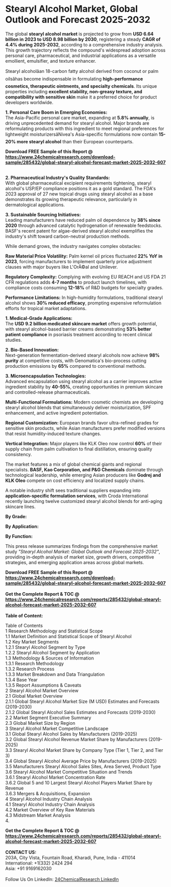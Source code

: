 <h1>Stearyl Alcohol Market, Global Outlook and Forecast 2025-2032</h1><p>The global <strong>stearyl alcohol market</strong> is projected to grow from <strong>USD 6.64 billion in 2023 to USD 8.98 billion by 2030</strong>, registering a steady <strong>CAGR of 4.4% during 2025-2032</strong>, according to a comprehensive industry analysis. This growth trajectory reflects the compound's widespread adoption across personal care, pharmaceutical, and industrial applications as a versatile emollient, emulsifier, and texture enhancer.</p><p>Stearyl alcoholâan 18-carbon fatty alcohol derived from coconut or palm oilsâhas become indispensable in formulating <strong>high-performance cosmetics, therapeutic ointments, and specialty chemicals</strong>. Its unique properties including <strong>excellent stability, non-greasy texture, and compatibility with sensitive skin</strong> make it a preferred choice for product developers worldwide.</p><p><strong>1. Personal Care Boom in Emerging Economies:</strong><br>
The Asia-Pacific personal care market, expanding at <strong>5.8% annually</strong>, is driving unprecedented demand for stearyl alcohol. Major brands are reformulating products with this ingredient to meet regional preferences for lightweight moisturizersâNivea's Asia-specific formulations now contain <strong>15-20% more stearyl alcohol</strong> than their European counterparts.</p><div><b>Download FREE Sample of this Report @ 
            <a href="https://www.24chemicalresearch.com/download-sample/285432/global-stearyl-alcohol-forecast-market-2025-2032-607">
            https://www.24chemicalresearch.com/download-sample/285432/global-stearyl-alcohol-forecast-market-2025-2032-607</a></b></div><br><p><strong>2. Pharmaceutical Industry's Quality Standards:</strong><br>
With global pharmaceutical excipient requirements tightening, stearyl alcohol's USP/EP compliance positions it as a gold standard. The FDA's 2023 approval of 27 new topical drugs using stearyl alcohol as a base demonstrates its growing therapeutic relevance, particularly in dermatological applications.</p><p><strong>3. Sustainable Sourcing Initiatives:</strong><br>
Leading manufacturers have reduced palm oil dependence by <strong>38% since 2020</strong> through advanced catalytic hydrogenation of renewable feedstocks. BASF's recent patent for algae-derived stearyl alcohol exemplifies the industry's shift toward carbon-neutral production methods.</p><p>While demand grows, the industry navigates complex obstacles:</p><p><strong>Raw Material Price Volatility:</strong> Palm kernel oil prices fluctuated <strong>22% YoY in 2023</strong>, forcing manufacturers to implement quarterly price adjustment clauses with major buyers like L'OrÃ©al and Unilever.</p><p><strong>Regulatory Complexity:</strong> Complying with evolving EU REACH and US FDA 21 CFR regulations adds <strong>4-7 months</strong> to product launch timelines, with compliance costs consuming <strong>12-18%</strong> of R&amp;D budgets for specialty grades.</p><p><strong>Performance Limitations:</strong> In high-humidity formulations, traditional stearyl alcohol shows <strong>30% reduced efficacy</strong>, prompting expensive reformulation efforts for tropical market adaptations.</p><p><strong>1. Medical-Grade Applications:</strong><br>
The <strong>USD 9.2 billion medicated skincare market</strong> offers growth potential, with stearyl alcohol-based barrier creams demonstrating <strong>53% better patient compliance</strong> in psoriasis treatment according to recent clinical studies.</p><p><strong>2. Bio-Based Innovation:</strong><br>
Next-generation fermentation-derived stearyl alcohols now achieve <strong>98% purity</strong> at competitive costs, with Genomatica's bio-process cutting production emissions by <strong>65%</strong> compared to conventional methods.</p><p><strong>3. Microencapsulation Technologies:</strong><br>
Advanced encapsulation using stearyl alcohol as a carrier improves active ingredient stability by <strong>40-55%</strong>, creating opportunities in premium skincare and controlled-release pharmaceuticals.</p><p><strong>Multi-Functional Formulations:</strong> Modern cosmetic chemists are developing stearyl alcohol blends that simultaneously deliver moisturization, SPF enhancement, and active ingredient potentiation.</p><p><strong>Regional Customization:</strong> European brands favor ultra-refined grades for sensitive skin products, while Asian manufacturers prefer modified versions that resist humidity-induced texture changes.</p><p><strong>Vertical Integration:</strong> Major players like KLK Oleo now control <strong>60%</strong> of their supply chain from palm cultivation to final distillation, ensuring quality consistency.</p><p>The market features a mix of global chemical giants and regional specialists. <strong>BASF, Kao Corporation, and P&amp;G Chemicals</strong> dominate through technological leadership, while emerging Asian producers like <strong>Godrej and KLK Oleo</strong> compete on cost efficiency and localized supply chains.</p><p>A notable industry shift sees traditional suppliers expanding into <strong>application-specific formulation services</strong>, with Croda International recently launching twelve customized stearyl alcohol blends for anti-aging skincare lines.</p><p><strong>By Grade:</strong></p><p><strong>By Application:</strong></p><p><strong>By Function:</strong></p><p>This press release summarizes findings from the comprehensive market study <em>"Stearyl Alcohol Market: Global Outlook and Forecast 2025-2032"</em>, providing in-depth analysis of market size, growth drivers, competitive strategies, and emerging application areas across global markets.</p><div><b>Download FREE Sample of this Report @ 
            <a href="https://www.24chemicalresearch.com/download-sample/285432/global-stearyl-alcohol-forecast-market-2025-2032-607">
            https://www.24chemicalresearch.com/download-sample/285432/global-stearyl-alcohol-forecast-market-2025-2032-607</a></b></div><br><div><b>Get the Complete Report & TOC @ 
            <a href="https://www.24chemicalresearch.com/reports/285432/global-stearyl-alcohol-forecast-market-2025-2032-607">
            https://www.24chemicalresearch.com/reports/285432/global-stearyl-alcohol-forecast-market-2025-2032-607</a></b></div><br>
            <b>Table of Content:</b><p>Table of Contents<br />
1 Research Methodology and Statistical Scope<br />
1.1 Market Definition and Statistical Scope of Stearyl Alcohol<br />
1.2 Key Market Segments<br />
1.2.1 Stearyl Alcohol Segment by Type<br />
1.2.2 Stearyl Alcohol Segment by Application<br />
1.3 Methodology & Sources of Information<br />
1.3.1 Research Methodology<br />
1.3.2 Research Process<br />
1.3.3 Market Breakdown and Data Triangulation<br />
1.3.4 Base Year<br />
1.3.5 Report Assumptions & Caveats<br />
2 Stearyl Alcohol Market Overview<br />
2.1 Global Market Overview<br />
2.1.1 Global Stearyl Alcohol Market Size (M USD) Estimates and Forecasts (2019-2030)<br />
2.1.2 Global Stearyl Alcohol Sales Estimates and Forecasts (2019-2030)<br />
2.2 Market Segment Executive Summary<br />
2.3 Global Market Size by Region<br />
3 Stearyl Alcohol Market Competitive Landscape<br />
3.1 Global Stearyl Alcohol Sales by Manufacturers (2019-2025)<br />
3.2 Global Stearyl Alcohol Revenue Market Share by Manufacturers (2019-2025)<br />
3.3 Stearyl Alcohol Market Share by Company Type (Tier 1, Tier 2, and Tier 3)<br />
3.4 Global Stearyl Alcohol Average Price by Manufacturers (2019-2025)<br />
3.5 Manufacturers Stearyl Alcohol Sales Sites, Area Served, Product Type<br />
3.6 Stearyl Alcohol Market Competitive Situation and Trends<br />
3.6.1 Stearyl Alcohol Market Concentration Rate<br />
3.6.2 Global 5 and 10 Largest Stearyl Alcohol Players Market Share by Revenue<br />
3.6.3 Mergers & Acquisitions, Expansion<br />
4 Stearyl Alcohol Industry Chain Analysis<br />
4.1 Stearyl Alcohol Industry Chain Analysis<br />
4.2 Market Overview of Key Raw Materials<br />
4.3 Midstream Market Analysis<br />
4.</p><div><b>Get the Complete Report & TOC @ 
            <a href="https://www.24chemicalresearch.com/reports/285432/global-stearyl-alcohol-forecast-market-2025-2032-607">
            https://www.24chemicalresearch.com/reports/285432/global-stearyl-alcohol-forecast-market-2025-2032-607</a></b></div><br><b>CONTACT US:</b><br>
            203A, City Vista, Fountain Road, Kharadi, Pune, India - 411014<br>
            International: +1(332) 2424 294<br>
            Asia: +91 9169162030 <br><br>
            Follow Us On LinkedIn: <a href="https://www.linkedin.com/company/24chemicalresearch/">24ChemicalResearch LinkedIn</a>